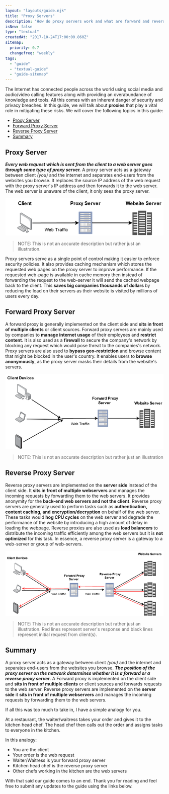 ```yaml
---
layout: "layouts/guide.njk"
title: "Proxy Servers"
description: "How do proxy servers work and what are forward and reverse proxies?"
isNew: false
type: "textual"
createdAt: "2017-10-24T17:00:00.860Z"
sitemap:
  priority: 0.7
  changefreq: "weekly"
tags:
  - "guide"
  - "textual-guide"
  - "guide-sitemap"
---
```


The Internet has connected people across the world using social media and audio/video calling features along with providing an overabundance of knowledge and tools. All this comes with an inherent danger of security and privacy breaches. In this guide, we will talk about **proxies** that play a vital role in mitigating these risks. We will cover the following topics in this guide:    

- [Proxy Server](#proxy-server)
- [Forward Proxy Server](#forward-proxy-server)
- [Reverse Proxy Server](#reverse-proxy-server)
- [Summary](#summary)

## Proxy Server  

***Every web request which is sent from the client to a web server goes through some type of proxy server.*** A proxy server acts as a gateway between client *(you)* and the internet and separates end-users from the websites you browse. It replaces the source IP address of the web request with the proxy server's IP address and then forwards it to the web server. The web server is unaware of the client, it only sees the proxy server.    

![Proxy Server Description](/assets/guides/proxy/proxy-example.png)    
> NOTE: This is not an accurate description but rather just an illustration.    

Proxy servers serve as a single point of control making it easier to enforce security policies. It also provides caching mechanism which stores the requested web pages on the proxy server to improve performance. If the requested web-page is available in cache memory then instead of forwarding the request to the web-server it will send the cached webpage back to the client. This **saves big companies thousands of dollars** by reducing the load on their servers as their website is visited by millions of users every day.
     
## Forward Proxy Server    

A forward proxy is generally implemented on the client side and **sits in front of multiple clients** or client sources. Forward proxy servers are mainly used by companies to **manage internet usage** of their employees and **restrict content**. It is also used as a **firewall** to secure the company's network by blocking any request which would pose threat to the companies's network. Proxy servers are also used to **bypass geo-restriction** and browse content that might be blocked in the user's country. It enables users to **browse anonymously**, as the proxy server masks their details from the website's servers. 

![Forward Proxy Description](/assets/guides/proxy/forward-proxy.png)    
> NOTE: This is not an accurate description but rather just an illustration

## Reverse Proxy Server    

Reverse proxy servers are implemented on the **server side** instead of the client side. It **sits in front of multiple webservers** and manages the incoming requests by forwarding them to the web servers. It provides anonymity for the **back-end web servers and not the client**. Reverse proxy servers are generally used to perform tasks such as **authentication, content caching, and encryption/decryption** on behalf of the web server. These tasks would **hog CPU cycles** on the web server and degrade the performance of the website by introducing a high amount of delay in loading the webpage. Reverse proxies are also used as **load balancers** to distribute the incoming traffic efficiently among the web servers but it is **not optimized** for this task. In essence, a reverse proxy server is a gateway to a web-server or group of web-servers. 

![Reverse Proxy Description](/assets/guides/proxy/reverse-proxy.png)    
> NOTE: This is not an accurate description but rather just an illustration. Red lines represent server's response and black lines represent initial request from client(s).    

## Summary   

A proxy server acts as a gateway between client *(you)* and the internet and separates end-users from the websites you browse. ***The position of the proxy server on the network determines whether it is a forward or a reverse proxy server***.    A Forward proxy is implemented on the client side and **sits in front of multiple clients** or client sources and forwards requests to the web server. Reverse proxy servers are implemented on the **server side** it **sits in front of multiple webservers** and manages the incoming requests by forwarding them to the web servers. 

If all this was too much to take in, I have a simple analogy for you.    

At a restaurant, the waiter/waitress takes your order and gives it to the kitchen head chef. The head chef then calls out the order and assigns tasks to everyone in the kitchen.    

In this analogy: 

* You are the client
* Your order is the web request
* Waiter/Waitress is your forward proxy server
* Kitchen head chef is the reverse proxy server
* Other chefs working in the kitchen are the web servers

With that said our guide comes to an end. Thank you for reading and feel free to submit any updates to the guide using the links below.
